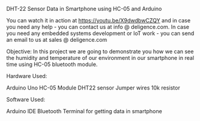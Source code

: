 DHT-22 Sensor Data in Smartphone using HC-05 and Arduino

You can watch it in action at https://youtu.be/X9dwdbwCZQY and in case you need any help - you can contact us at info @ deligence.com. In case you need any embedded systems development or IoT work - you can send an email to us at sales @ deligence.com

Objective: In this project we are going to demonstrate you how we can see the humidity and temperature of our environment in our smartphone in real time using HC-05 bluetooth module.

Hardware Used:

 Arduino Uno
 HC-05 Module
 DHT22 sensor
 Jumper wires
 10k resistor

Software Used:

 Arduino IDE
 Bluetooth Terminal for getting data in smartphone
